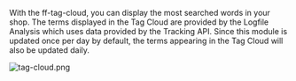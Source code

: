 With the ff-tag-cloud, you can display the most searched words in your shop. The terms displayed in the Tag Cloud are provided by the Logfile Analysis which uses data provided by the Tracking API. Since this module is updated once per day by default, the terms appearing in the Tag Cloud will also be updated daily.

![tag-cloud.png](../../../images/elements/examples/tag-cloud.png)